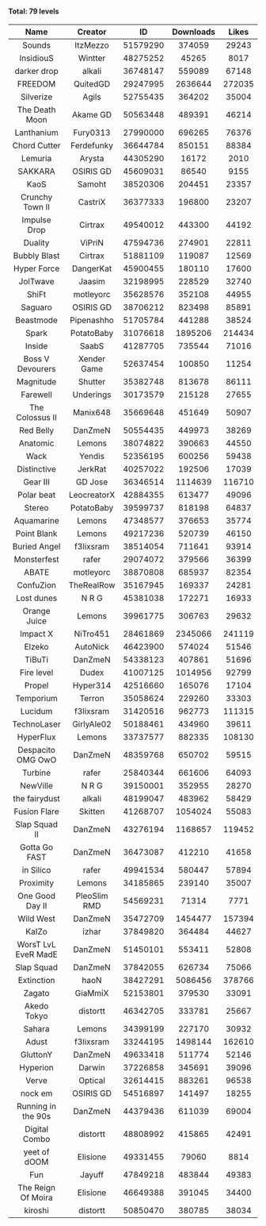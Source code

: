 #### Total: 79 levels

| Name | Creator | ID | Downloads | Likes |
|:---:|:---:|:---:|:---:|:---:|
| Sounds | ItzMezzo | 51579290 | 374059 | 29243
| InsidiouS | Wintter | 48275252 | 45265 | 8017
| darker drop | alkali | 36748147 | 559089 | 67148
| FREEDOM | QuitedGD | 29247995 | 2636644 | 272035
| Silverize | Agils | 52755435 | 364202 | 35004
| The Death Moon | Akame GD | 50563448 | 489391 | 46214
| Lanthanium | Fury0313 | 27990000 | 696265 | 76376
| Chord Cutter | Ferdefunky | 36644784 | 850151 | 88384
| Lemuria | Arysta | 44305290 | 16172 | 2010
| SAKKARA | OSIRIS GD | 45609031 | 86540 | 9155
| KaoS | Samoht | 38520306 | 204451 | 23357
| Crunchy Town II | CastriX | 36377333 | 196800 | 23207
| Impulse Drop  | Cirtrax | 49540012 | 443300 | 44192
| Duality | ViPriN | 47594736 | 274901 | 22811
| Bubbly Blast | Cirtrax | 51881109 | 119087 | 12569
| Hyper Force | DangerKat | 45900455 | 180110 | 17600
| JolTwave | Jaasim | 32198995 | 228529 | 32740
| ShiFt | motleyorc | 35628576 | 352108 | 44955
| Saguaro | OSIRIS GD | 38706212 | 823498 | 85891
| Beastmode | Pipenashho | 51705784 | 441288 | 38524
| Spark | PotatoBaby | 31076618 | 1895206 | 214434
| Inside | SaabS | 41287705 | 735544 | 71016
| Boss V Devourers | Xender Game | 52637454 | 100850 | 11254
| Magnitude | Shutter | 35382748 | 813678 | 86111
| Farewell | Underings | 30173579 | 215128 | 27655
| The Colossus II | Manix648 | 35669648 | 451649 | 50907
| Red Belly | DanZmeN | 50554435 | 449973 | 38269
| Anatomic | Lemons | 38074822 | 390663 | 44550
| Wack | Yendis | 52356195 | 600256 | 59438
| Distinctive | JerkRat | 40257022 | 192506 | 17039
| Gear III | GD Jose | 36346514 | 1114639 | 116710
| Polar beat | LeocreatorX | 42884355 | 613477 | 49096
| Stereo | PotatoBaby | 39599737 | 818198 | 64837
| Aquamarine | Lemons | 47348577 | 376653 | 35774
| Point Blank | Lemons | 49217236 | 520739 | 46150
| Buried Angel | f3lixsram | 38514054 | 711641 | 93914
| Monsterfest | rafer | 29074072 | 379566 | 36399
| ABATE | motleyorc | 38870808 | 685937 | 82354
| ConfuZion | TheRealRow | 35167945 | 169337 | 24281
| Lost dunes | N R G | 45381038 | 172271 | 16933
| Orange Juice | Lemons | 39961775 | 306763 | 29632
| Impact X | NiTro451 | 28461869 | 2345066 | 241119
| Elzeko | AutoNick | 46423900 | 574024 | 51546
| TiBuTi | DanZmeN | 54338123 | 407861 | 51696
| Fire level | Dudex | 41007125 | 1014956 | 92799
| Propel | Hyper314 | 42516660 | 165076 | 17104
| Temporium | Terron | 35058624 | 229260 | 33303
| Lucidum | f3lixsram | 31420516 | 962773 | 111315
| TechnoLaser | GirlyAle02 | 50188461 | 434960 | 39611
| HyperFlux | Lemons | 33737577 | 882335 | 108130
| Despacito OMG OwO | DanZmeN | 48359768 | 650702 | 59515
| Turbine | rafer | 25840344 | 661606 | 64093
| NewVille | N R G | 39150001 | 352955 | 28270
| the fairydust | alkali | 48199047 | 483962 | 58429
| Fusion Flare | Skitten | 41268707 | 1054024 | 55083
| Slap Squad II | DanZmeN | 43276194 | 1168657 | 119452
| Gotta Go FAST | DanZmeN | 36473087 | 412210 | 41658
| in Silico | rafer | 49941534 | 580447 | 57894
| Proximity | Lemons | 34185865 | 239140 | 35007
| One Good Day II | PleoSlim RMD | 54569231 | 71314 | 7771
| Wild West | DanZmeN | 35472709 | 1454477 | 157394
| KaIZo | izhar | 37849820 | 364484 | 44627
| WorsT LvL EveR MadE | DanZmeN | 51450101 | 553411 | 52808
| Slap Squad | DanZmeN | 37842055 | 626734 | 75066
| Extinction | haoN | 38427291 | 5086456 | 378766
| Zagato | GiaMmiX | 52153801 | 379530 | 33091
| Akedo Tokyo | distortt | 46342705 | 333781 | 25667
| Sahara | Lemons | 34399199 | 227170 | 30932
| Adust | f3lixsram | 33244195 | 1498144 | 162610
| GluttonY | DanZmeN | 49633418 | 511774 | 52146
| Hyperion | Darwin | 37226858 | 345691 | 39096
| Verve | Optical | 32614415 | 883261 | 96538
| nock em | OSIRIS GD | 54516897 | 141497 | 18255
| Running in the 90s | DanZmeN | 44379436 | 611039 | 69004
| Digital Combo | distortt | 48808992 | 415865 | 42491
| yeet of dOOM | Elisione | 49331455 | 79060 | 8814
| Fun | Jayuff | 47849218 | 483844 | 49383
| The Reign Of Moira | Elisione | 46649388 | 391045 | 34400
| kiroshi | distortt | 50850470 | 380785 | 38034

